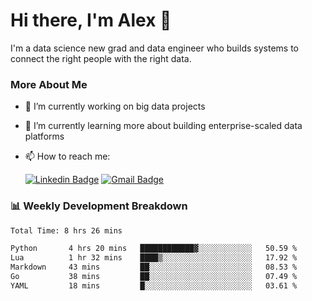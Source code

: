 # Hi there, I'm Alex  👋

I'm a data science new grad and data engineer who builds systems to connect the right people with the right data. 

### More About Me

- 🔭 I’m currently working on big data projects
- 🌱 I’m currently learning more about building enterprise-scaled data platforms
- 📫 How to reach me:

  [![Linkedin Badge](https://img.shields.io/badge/LinkedIn-0077B5?style=for-the-badge&logo=linkedin&logoColor=white)](https://www.linkedin.com/in/alex-chen-112523chen/) [![Gmail Badge](https://img.shields.io/badge/Gmail-D14836?style=for-the-badge&logo=gmail&logoColor=white)](mailto:itsalexchen@gmail.com)




### 📊 Weekly Development Breakdown
<!--START_SECTION:waka-->

```txt
Total Time: 8 hrs 26 mins

Python       4 hrs 20 mins   ████████████▓░░░░░░░░░░░░   50.59 %
Lua          1 hr 32 mins    ████▒░░░░░░░░░░░░░░░░░░░░   17.92 %
Markdown     43 mins         ██░░░░░░░░░░░░░░░░░░░░░░░   08.53 %
Go           38 mins         ██░░░░░░░░░░░░░░░░░░░░░░░   07.49 %
YAML         18 mins         █░░░░░░░░░░░░░░░░░░░░░░░░   03.61 %
```

<!--END_SECTION:waka-->
